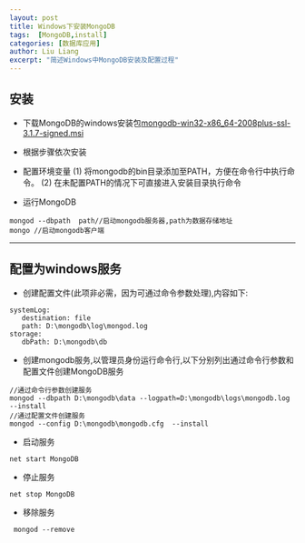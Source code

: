 ```yaml
---
layout: post
title: Windows下安装MongoDB
tags:  [MongoDB,install]
categories: [数据库应用]
author: Liu Liang
excerpt: "简述Windows中MongoDB安装及配置过程"
---
```


安装
---

- 下载MongoDB的windows安装包[mongodb-win32-x86_64-2008plus-ssl-3.1.7-signed.msi](https://www.mongodb.org/downloads)

- 根据步骤依次安装

- 配置环境变量
(1) 将mongodb的bin目录添加至PATH，方便在命令行中执行命令。
(2) 在未配置PATH的情况下可直接进入安装目录执行命令

- 运行MongoDB

```
mongod --dbpath  path//启动mongodb服务器,path为数据存储地址
mongo //启动mongodb客户端
```
----------

配置为windows服务
---

- 创建配置文件(此项非必需，因为可通过命令参数处理),内容如下:

```
systemLog:
   destination: file
   path: D:\mongodb\log\mongod.log
storage:
   dbPath: D:\mongodb\db
```

- 创建mongodb服务,以管理员身份运行命令行,以下分别列出通过命令行参数和配置文件创建MongoDB服务

```
//通过命令行参数创建服务
mongod --dbpath D:\mongodb\data --logpath=D:\mongodb\logs\mongodb.log --install
//通过配置文件创建服务
mongod --config D:\mongodb\mongodb.cfg  --install
```

- 启动服务

```
net start MongoDB
```

- 停止服务

```
net stop MongoDB
```

- 移除服务

```
 mongod --remove
```
